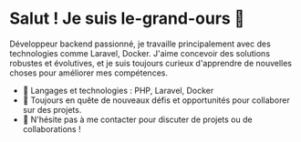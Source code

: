 # Salut ! Je suis le-grand-ours 🐻
Développeur backend passionné, je travaille principalement avec des technologies comme Laravel, Docker. J'aime concevoir des solutions robustes et évolutives, et je suis toujours curieux d'apprendre de nouvelles choses pour améliorer mes compétences.

- 🔧 Langages et technologies : PHP, Laravel, Docker
- 🌱 Toujours en quête de nouveaux défis et opportunités pour collaborer sur des projets.
- 💬 N'hésite pas à me contacter pour discuter de projets ou de collaborations !